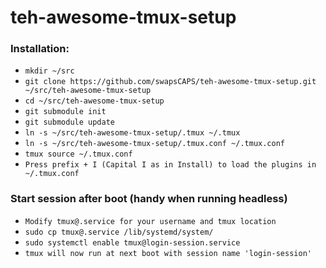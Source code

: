 # teh-awesome-tmux-setup

### Installation:

- ```mkdir ~/src```
- ```git clone https://github.com/swapsCAPS/teh-awesome-tmux-setup.git ~/src/teh-awesome-tmux-setup```
- ```cd ~/src/teh-awesome-tmux-setup```
- ```git submodule init```
- ```git submodule update```
- ```ln -s ~/src/teh-awesome-tmux-setup/.tmux ~/.tmux```
- ```ln -s ~/src/teh-awesome-tmux-setup/.tmux.conf ~/.tmux.conf```
- ```tmux source ~/.tmux.conf```
- ```Press prefix + I (Capital I as in Install) to load the plugins in ~/.tmux.conf```

### Start session after boot (handy when running headless)
- ```Modify tmux@.service for your username and tmux location```
- ```sudo cp tmux@.service /lib/systemd/system/```
- ```sudo systemctl enable tmux@login-session.service```
- ```tmux will now run at next boot with session name 'login-session'```
